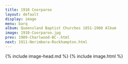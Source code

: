 ```yaml
---
title: 1910 Coorparoo
layout: default
display: image
menu: barq
album: Queensland Baptist Churches 1851-1960 Album
image: 1910-Coorparoo.jpg
prev: 1909-Charlwood-BC-.html
next: 1911-Nerimbera-Rockhampton.html
---
```

{% include image-head.md %}
{% include image.html %}